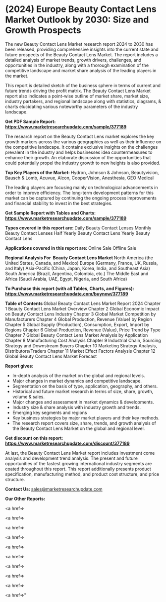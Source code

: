 # (2024) Europe Beauty Contact Lens Market Outlook by 2030: Size and Growth Prospects

The new Beauty Contact Lens Market research report 2024 to 2030 has been released, providing comprehensive insights into the current state and future prospects of the Beauty Contact Lens Market. The report includes a detailed analysis of market trends, growth drivers, challenges, and opportunities in the industry, along with a thorough examination of the competitive landscape and market share analysis of the leading players in the market.

This report is detailed sketch of the business sphere in terms of current and future trends driving the profit matrix. The Beauty Contact Lens Market report also indicates a point-wise outline of market share, market size, industry partakers, and regional landscape along with statistics, diagrams, &amp; charts elucidating various noteworthy parameters of the industry landscape.

<strong><b>Get PDF Sample Report: <a href=https://www.marketresearchupdate.com/sample/377189>https://www.marketresearchupdate.com/sample/377189</a></b></strong>

The research report on the Beauty Contact Lens market explores the key growth markers across the various geographies as well as their influence on the competitive landscape. It contains exclusive insights on the challenges prevalent in the industry and helps businesses idea countermeasures to enhance their growth. An elaborate discussion of the opportunities that could potentially propel the industry growth to new heights is also provided.

<strong><b>Top Key Players of the Market:
</b></strong>Hydron, Johnson & Johnson, Beautyvision, Bausch & Lomb, Acuvue, Alcon, CooperVision, Anesthesia, GEO Medical<strong><b>
</b></strong>

The leading players are focusing mainly on technological advancements in order to improve efficiency. The long-term development patterns for this market can be captured by continuing the ongoing process improvements and financial stability to invest in the best strategies.

<strong><b>Get Sample Report with Tables and Charts: <a href=https://www.marketresearchupdate.com/sample/377189>https://www.marketresearchupdate.com/sample/377189</a></b></strong>

<strong><b>Types covered in this report are:
</b></strong>Daily Beauty Contact Lenses
Monthly Beauty Contact Lenses
Half Yearly Beauty Contact Lens
Yearly Beauty Contact Lens<strong><b>
</b></strong>

<strong><b>Applications covered in this report are:
</b></strong>Online Sale
Offline Sale<strong><b>
</b></strong>

<strong><b>Regional Analysis For  Beauty Contact Lens Market</b></strong><strong><b>
</b></strong>North America (the United States, Canada, and Mexico)
Europe (Germany, France, UK, Russia, and Italy)
Asia-Pacific (China, Japan, Korea, India, and Southeast Asia)
South America (Brazil, Argentina, Colombia, etc.)
The Middle East and Africa (Saudi Arabia, UAE, Egypt, Nigeria, and South Africa)

<strong><b>To Purchase this report (with all Tables, Charts, and Figures): <a href=https://www.marketresearchupdate.com/buynow/377189>https://www.marketresearchupdate.com/buynow/377189</a></b></strong>

<strong><b>Table of Contents</b></strong><strong><b>
</b></strong>Global Beauty Contact Lens Market Report 2024
Chapter 1 Beauty Contact Lens Market Overview
Chapter 2 Global Economic Impact on Beauty Contact Lens Industry
Chapter 3 Global Market Competition by Manufacturers
Chapter 4 Global Production, Revenue (Value) by Region
Chapter 5 Global Supply (Production), Consumption, Export, Import by Regions
Chapter 6 Global Production, Revenue (Value), Price Trend by Type
Chapter 7 Global Beauty Contact Lens Market Analysis by Application
Chapter 8 Manufacturing Cost Analysis
Chapter 9 Industrial Chain, Sourcing Strategy and Downstream Buyers
Chapter 10 Marketing Strategy Analysis, Distributors/Traders
Chapter 11 Market Effect Factors Analysis
Chapter 12 Global Beauty Contact Lens Market Forecast

<strong><b>Report gives:</b></strong>

- In-depth analysis of the market on the global and regional levels.
- Major changes in market dynamics and competitive landscape.
- Segmentation on the basis of type, application, geography, and others.
- Historical and future market research in terms of size, share, growth, volume &amp; sales.
- Major changes and assessment in market dynamics &amp; developments.
- Industry size &amp; share analysis with industry growth and trends.
- Emerging key segments and regions
- Key business strategies by major market players and their key methods.
- The research report covers size, share, trends, and growth analysis of the Beauty Contact Lens Market on the global and regional level.

<strong><b>Get discount on this report: <a href=https://www.marketresearchupdate.com/discount/377189>https://www.marketresearchupdate.com/discount/377189</a></b></strong>

At last, the Beauty Contact Lens Market report includes investment come analysis and development trend analysis. The present and future opportunities of the fastest growing international industry segments are coated throughout this report. This report additionally presents product specification, manufacturing method, and product cost structure, and price structure.

<strong><b>Contact Us:
</b></strong>sales@marketresearchupdate.com

<strong>Our Other Reports:</strong>

<a href=></a>

<a href=></a>

<a href=></a>

<a href=></a>

<a href=></a>

<a href=></a>

<a href=></a>

<a href=></a>

<a href=></a>

<a href=></a>"
